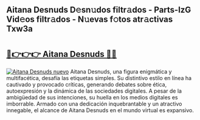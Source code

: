 ## Aitana Desnuds D𝚎sn𝚞dos filtr𝚊dos - Parts-IzG Vid𝚎os filtr𝚊dos - N𝚞evas f𝚘tos atr𝚊ctivas Txw3a

# <h2><a href="http://mb3k80t.tromn.icu/?c=Aitana+Desnuds">🔗👉👉👉 Aitana Desnuds 🔗🔗</a></h2>

[![Aitana Desnuds nuevo](https://i.imgur.com/pEAQMta.gif)](http://mb3k80t.tromn.icu/?c=Aitana+Desnuds)
Aitana Desnuds, una figura enigmática y multifacética, desafía las etiquetas simples. Su distintivo estilo en línea ha cautivado y provocado críticas, generando debates sobre ética, autoexpresión y la dinámica de las sociedades digitales. A pesar de la ambigüedad de sus intenciones, su huella en los medios digitales es imborrable. Armado con una dedicación inquebrantable y un atractivo innegable, el alcance de Aitana Desnuds en el mundo virtual es expansivo.
